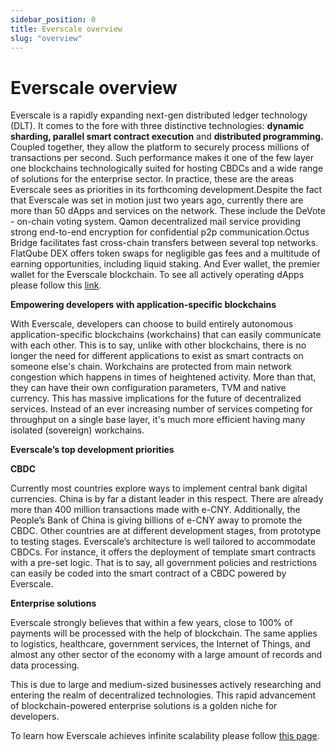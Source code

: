 ```yaml
---
sidebar_position: 0
title: Everscale overview
slug: "overview"
---
```


# Everscale overview

Everscale is a rapidly expanding next-gen distributed ledger technology (DLT). It comes to the fore with three distinctive technologies: **dynamic sharding, parallel smart contract execution** and **distributed programming.** Coupled together, they allow the platform to securely process millions of transactions per second. Such performance makes it one of the few layer one blockchains technologically suited for hosting CBDCs and a wide range of solutions for the enterprise sector. In practice, these are the areas Everscale sees as priorities in its forthcoming development.Despite the fact that Everscale was set in motion just two years ago, currently there are more than 50 dApps and services on the network. These include the DeVote - on-chain voting system. Qamon decentralized mail service providing strong end-to-end encryption for confidential p2p communication.Octus Bridge facilitates fast cross-chain transfers between several top networks. FlatQube DEX offers token swaps for negligible gas fees and a multitude of earning opportunities, including liquid staking. And Ever wallet, the premier wallet for the Everscale blockchain. To see all actively operating dApps please follow this [link](infinite-scalability.md).

**Empowering developers with application-specific blockchains**

With Everscale, developers can choose to build entirely autonomous application-specific blockchains (workchains) that can easily communicate with each other. This is to say, unlike with other blockchains, there is no longer the need for different applications to exist as smart contracts on someone else's chain. Workchains are protected from main network congestion which happens in times of heightened activity. More than that, they can have their own configuration parameters, TVM and native currency. This has massive implications for the future of decentralized services. Instead of an ever increasing number of services competing for throughput on a single base layer, it's much more efficient having many isolated (sovereign) workchains. 

**Everscale’s top development priorities**

**CBDC** 

Currently most countries explore ways to implement central bank digital currencies. China is by far a distant leader in this respect. There are already more than 400 million transactions made with e-CNY. Additionally, the People’s Bank of China is giving billions of e-CNY away to promote the CBDC. Other countries are at different development stages, from prototype to testing stages. Everscale’s architecture is well tailored to accommodate CBDCs. For instance, it offers the deployment of template smart contracts with a pre-set logic. That is to say, all government policies and restrictions can easily be coded into the smart contract of a CBDC powered by Everscale. 

**Enterprise solutions**

Everscale strongly believes that within a few years, close to 100% of payments will be processed with the help of blockchain. The same applies to logistics, healthcare, government services, the Internet of Things, and almost any other sector of the economy with a large amount of records and data processing.

This is due to large and medium-sized businesses actively researching and entering the realm of decentralized technologies. This rapid advancement of blockchain-powered enterprise solutions is a golden niche for developers.

To learn how Everscale achieves infinite scalability please follow [this page](https://everkit.org/en/ecosystem).
